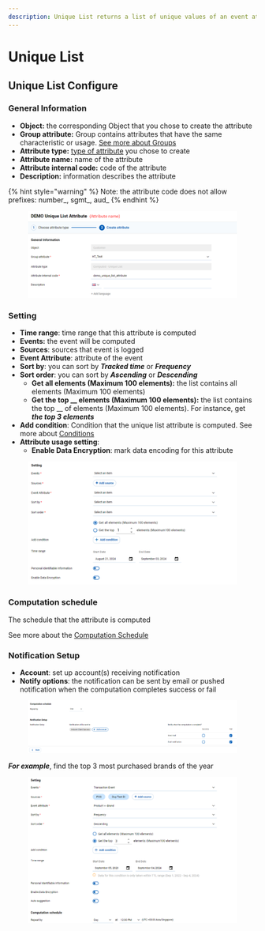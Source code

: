 ```yaml
---
description: Unique List returns a list of unique values ​​of an event attribute
---
```


# Unique List

## Unique List Configure

### General Information

* **Object:** the corresponding Object that you chose to create the attribute
* **Group attribute:** Group contains attributes that have the same characteristic or usage. [See more about Groups](../../groups.md)
* **Attribute type:** [type of attribute](unique-list.md#kieu-thuoc-tinh) you chose to create
* **Attribute name:** name of the attribute
* **Attribute internal code:** code of the attribute
* **Description:** information describes the attribute

{% hint style="warning" %}
Note: the attribute code does not allow prefixes: number\_, sgmt\_, aud\_&#x20;
{% endhint %}

<figure><img src="../../../../../.gitbook/assets/image (3737).png" alt=""><figcaption></figcaption></figure>

### Setting

* **Time range**: time range that this attribute is computed
* **Events:** the event will be computed
* **Sources**: sources that event is logged
* **Event Attribute**: attribute of the event
* **Sort by**: you can sort by _**Tracked time**_ or _**Frequency**_
* **Sort order**: you can sort by _**Ascending**_ or _**Descending**_
  * **Get all elements (Maximum 100 elements):** the list contains all elements (Maximum 100 elements)
  * **Get the top \_\_ elements (Maximum 100 elements):** the list contains the top \_\_ of elements (Maximum 100 elements). For instance, get _**the top 3 elements**_
* **Add condition**: Condition that the unique list attribute is computed. See more about [Conditions](../../../../../annotation/conditions.md)
* **Attribute usage setting**:
  * **Enable Data Encryption**: mark data encoding for this attribute

<figure><img src="../../../../../.gitbook/assets/image (3738).png" alt=""><figcaption></figcaption></figure>

### Computation schedule

The schedule that the attribute is computed

See more about the [Computation Schedule](broken-reference)

### Notification Setup

* **Account**: set up account(s) receiving notification&#x20;
* **Notify options**: the notification can be sent by email or pushed notification when the computation completes success or fail

<figure><img src="../../../../../.gitbook/assets/image (3739).png" alt=""><figcaption></figcaption></figure>

_**For example**_, find the top 3 most purchased brands of the year

<figure><img src="../../../../../.gitbook/assets/image (3740).png" alt=""><figcaption></figcaption></figure>
